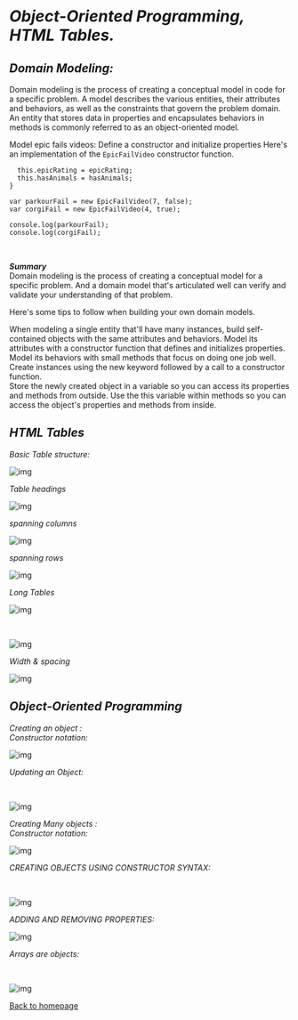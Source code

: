 # *Object-Oriented Programming, HTML Tables.*


## *Domain Modeling:*
Domain modeling is the process of creating a conceptual model in code for a specific problem. A model describes the various entities, their attributes and behaviors, as well as the constraints that govern the problem domain. An entity that stores data in properties and encapsulates behaviors in methods is commonly referred to as an object-oriented model.<br>

Model epic fails videos:
Define a constructor and initialize properties
Here's an implementation of the `EpicFailVideo` constructor function.<br>
```var EpicFailVideo = function(epicRating, hasAnimals) {
  this.epicRating = epicRating;
  this.hasAnimals = hasAnimals;
}

var parkourFail = new EpicFailVideo(7, false);
var corgiFail = new EpicFailVideo(4, true);

console.log(parkourFail);
console.log(corgiFail); 
```
<br>


***Summary***<br>
Domain modeling is the process of creating a conceptual model for a specific problem. And a domain model that's articulated well can verify and validate your understanding of that problem.<br>

Here's some tips to follow when building your own domain models.<br>

When modeling a single entity that'll have many instances, build self-contained objects with the same attributes and behaviors.
Model its attributes with a constructor function that defines and initializes properties.
Model its behaviors with small methods that focus on doing one job well.<br>
Create instances using the new keyword followed by a call to a constructor function.<br>
Store the newly created object in a variable so you can access its properties and methods from outside.
Use the this variable within methods so you can access the object's properties and methods from inside.<br>

## *HTML Tables*

*Basic Table structure:* 
<br>

![img](./images/basictab.JPG)
<br>

*Table headings*
<br>

![img](./images/tableheadings.JPG)
<br>

*spanning columns*
<br>

![img](./images/spacol.JPG)
<br>

*spanning rows*
<br>

![img](./images/sparow.JPG)
<br>

*Long Tables*
<br>

![img](./images/longtbl.JPG)
<br>

<br>

![img](./images/longtblRes.JPG)
<br>

*Width & spacing*
<br>

![img](./images/widthtblSpa.JPG)
<br>


## *Object-Oriented Programming*

 *Creating an object :*<br>
 *Constructor notation:*
 <br>

![img](./images/creatnewobj.JPG)
<br>

*Updating an Object:*

 <br>

![img](./images/update.JPG)
<br>

*Creating Many objects :<br>
 Constructor notation:*
 <br>

![img](./images/createmany.JPG)
<br>


*CREATING OBJECTS USING
CONSTRUCTOR SYNTAX:*

 <br>

![img](./images/costructorsyntax.JPG)
<br>

*ADDING AND REMOVING
PROPERTIES:*
 <br>

![img](./images/adding&removing.JPG)
<br>



*Arrays are objects:*

<br>

![img](./images/adding&removing.JPG)
<br>
 

 [Back to homepage](./README)